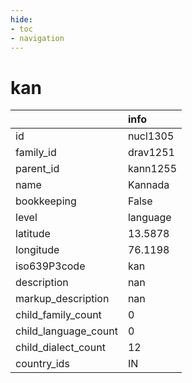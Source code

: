```yaml
---
hide:
- toc
- navigation
---
```

# kan
|                      | info     |
|:---------------------|:---------|
| id                   | nucl1305 |
| family_id            | drav1251 |
| parent_id            | kann1255 |
| name                 | Kannada  |
| bookkeeping          | False    |
| level                | language |
| latitude             | 13.5878  |
| longitude            | 76.1198  |
| iso639P3code         | kan      |
| description          | nan      |
| markup_description   | nan      |
| child_family_count   | 0        |
| child_language_count | 0        |
| child_dialect_count  | 12       |
| country_ids          | IN       |